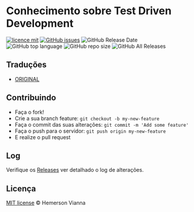 # Conhecimento sobre Test Driven Development

[![licence mit](https://img.shields.io/badge/license-MIT-blue.svg?style=flat-square)](http://hemersonvianna.mit-license.org/)
[![GitHub issues](https://img.shields.io/github/issues/org-victorinox/knowledge-tdd.svg)](https://github.com/org-victorinox/knowledge-tdd/issues)
![GitHub Release Date](https://img.shields.io/github/release-date/org-victorinox/knowledge-tdd.svg)
![GitHub top language](https://img.shields.io/github/languages/top/org-victorinox/knowledge-tdd.svg)
![GitHub repo size](https://img.shields.io/github/repo-size/org-victorinox/knowledge-tdd.svg)
![GitHub All Releases](https://img.shields.io/github/downloads/org-victorinox/knowledge-tdd/total.svg)

## Traduções

* [ORIGINAL](https://github.com/org-victorinox/knowledge-tdd/)

## Contribuindo

- Faça o fork!
- Crie a sua branch feature: `git checkout -b my-new-feature`
- Faça o commit das suas alterações: `git commit -m 'Add some feature'`
- Faça o push para o servidor: `git push origin my-new-feature`
- E realize o pull request

## Log

Verifique os [Releases](https://github.com/org-victorinox/knowledge-tdd/releases) ver detalhado o log de alterações.

## Licença

[MIT license](http://hemersonvianna.mit-license.org/) © Hemerson Vianna

